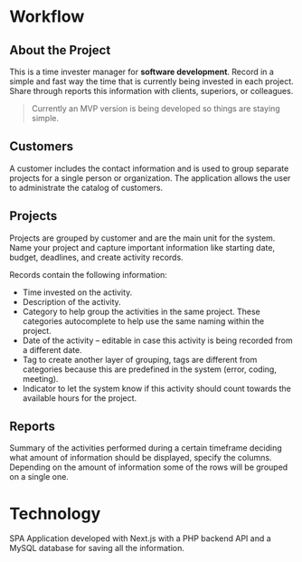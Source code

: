 # Workflow

## About the Project

This is a time invester manager for **software development**. Record in a simple and fast way the time that is currently being invested in each project. Share through reports this information with clients, superiors, or colleagues.

> Currently an MVP version is being developed so things are staying simple.

## Customers

A customer includes the contact information and is used to group separate projects for a single person or organization. The application allows the user to administrate the catalog of customers.

## Projects

Projects are grouped by customer and are the main unit for the system. Name your project and capture important information like starting date, budget, deadlines, and create activity records.

Records contain the following information:
* Time invested on the activity.
* Description of the activity.
* Category to help group the activities in the same project. These categories autocomplete to help use the same naming within the project.
* Date of the activity – editable in case this activity is being recorded from a different date.
* Tag to create another layer of grouping, tags are different from categories because this are predefined in the system (error, coding, meeting).
* Indicator to let the system know if this activity should count towards the available hours for the project.

## Reports

Summary of the activities performed during a certain timeframe deciding what amount of information should be displayed, specify the columns. Depending on the amount of information some of the rows will be grouped on a single one. 

# Technology 

SPA Application developed with Next.js with a PHP backend API and a MySQL database for saving all the information.